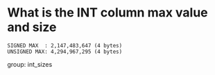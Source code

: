 # What is the INT column max value and size

```
SIGNED MAX  : 2,147,483,647 (4 bytes)
UNSIGNED MAX: 4,294,967,295 (4 bytes)
```

group: int_sizes
